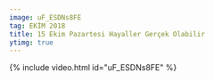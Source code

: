 ```yaml
---
image: uF_ESDNs8FE
tag: EKİM 2018
title: 15 Ekim Pazartesi Hayaller Gerçek Olabilir
ytimg: true
---
```

{% include video.html id="uF_ESDNs8FE" %}
